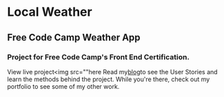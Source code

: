 # Local Weather
## Free Code Camp Weather App

### Project for Free Code Camp's Front End Certification.

View live project<img src=""here</a>
Read my<a href="http://www.recklessmoxie.com/blog/Local-Weather-App/">blog</a>to see the User Stories and learn the methods behind the project.
While you're there, check out my portfolio to see some of my other work.
